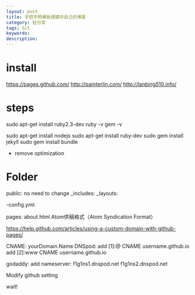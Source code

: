 ```yaml
---
layout: post
title: 手把手照模板搭建你自己的博客
category: 轻分享
tags: Git
keywords: 
description: 
---
```




# install

https://pages.github.com/
http://painterlin.com/
http://lanbing510.info/


# steps



sudo apt-get install ruby2.3-dev
ruby -v
gem -v

sudo apt-get install nodejs
sudo apt-get install ruby-dev
sudo gem install jekyll
sudo gem install bundle


* remove optimization


# Folder
public: no need to change
_includes:
_layouts:

-config.yml: 

pages:
about.html
Atom供稿格式（Atom Syndication Format）

https://help.github.com/articles/using-a-custom-domain-with-github-pages/

CNAME: yourDomain.Name
DNSpod:
add [1]:@ CNAME username.github.io
add [2]:www CNAME username.github.io

godaddy:
add nameserver:
f1g1ns1.dnspod.net
f1g1ns2.dnspod.net

Modify github setting

wait!